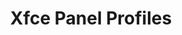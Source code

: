 ---
title: Xfce Panel Profiles
permalink: "/xfpanel-switch_usage/"
redirect_to: https://docs.xfce.org/apps/xfce4-panel-profiles/start#usage
---